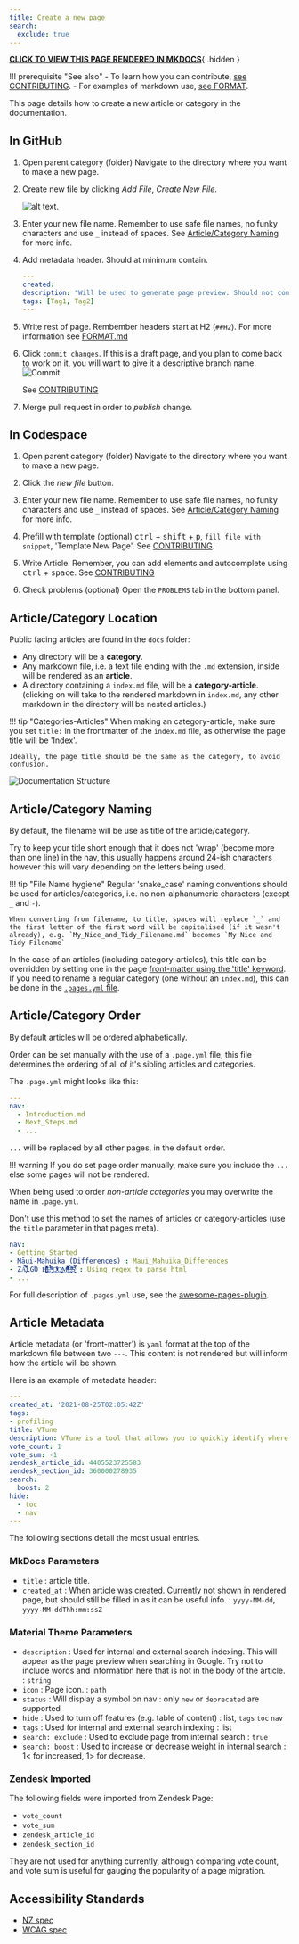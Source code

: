 ```yaml
---
title: Create a new page
search:
  exclude: true
---
```


**[CLICK TO VIEW THIS PAGE RENDERED IN MKDOCS](https://nesi.github.io/support-docs/NEWPAGE/)**{ .hidden }

!!! prerequisite "See also"
    - To learn how you can contribute, [see CONTRIBUTING](CONTRIBUTING.md).
    - For examples of markdown use, [see FORMAT](FORMAT.md).

This page details how to create a new article or category in the documentation.

## In GitHub

1. Open parent category (folder)
    Navigate to the directory where you want to make a new page.

2. Create new file by clicking _Add File_, _Create New File_.

    ![alt text](assets/images/addfile_github.png).

3. Enter your new file name.
    Remember to use safe file names, no funky characters and use `_` instead of spaces.
    See [Article/Category Naming](#articlecategory-naming) for more info.

4. Add metadata header.
    Should at minimum contain.

    ```yml
    ---
    created: 
    description: "Will be used to generate page preview. Should not contain keywords not in the body of article."
    tags: [Tag1, Tag2]
    ---
    ```

5. Write rest of page.
    Rembember headers start at H2 (`##H2`). For more information see [FORMAT.md](FORMAT.md#headers)

6. Click `commit changes`.
    If this is a draft page, and you plan to come back to work on it, you will want to give it a descriptive branch name.
    ![Commit](assets/images/example_pr_github.png).

    See [CONTRIBUTING](CONTRIBUTING.md#making-a-merge-request)

7. Merge pull request in order to _publish_ change.

## In Codespace

1. Open parent category (folder)
    Navigate to the directory where you want to make a new page.

2. Click the _new file_ button.

3. Enter your new file name.
    Remember to use safe file names, no funky characters and use `_` instead of spaces.
    See [Article/Category Naming](#articlecategory-naming) for more info.

4. Prefill with template (optional)
    <kbd>ctrl</kbd> + <kbd>shift</kbd> + <kbd>p</kbd>, `fill file with snippet`, 'Template New Page'.
    See [CONTRIBUTING](CONTRIBUTING.md#command-palette).

5. Write Article.
    Remember, you can add elements and autocomplete using <kbd>ctrl</kbd> + <kbd>space</kbd>.
    See [CONTRIBUTING](CONTRIBUTING.md#snippets)

6. Check problems (optional)
    Open the `PROBLEMS` tab in the bottom panel.

## Article/Category Location

Public facing articles are found in the `docs` folder:

- Any directory will be a **category**.
- Any markdown file, i.e. a text file ending with the `.md` extension, inside will be rendered as an **article**.
- A directory containing a `index.md` file, will be a **category-article**.
  (clicking on will take to the rendered markdown in `index.md`, any other markdown in the directory will be nested articles.)

!!! tip "Categories-Articles"
    When making an category-article, make sure you set `title:` in the frontmatter of the `index.md` file, as otherwise the page title will be 'Index'.

    Ideally, the page title should be the same as the category, to avoid confusion.

![Documentation Structure](assets/images/doc_struct.png)

## Article/Category Naming

By default, the filename will be use as title of the article/category.

Try to keep your title short enough that it does not 'wrap' (become more than one line) in the nav,
this usually happens around 24-ish characters however this will vary depending on the letters being used.

!!! tip "File Name hygiene"
    Regular 'snake_case' naming conventions should be used for articles/categories, i.e. no non-alphanumeric characters (except `_` and `-`).

    When converting from filename, to title, spaces will replace `_` and the first letter of the first word will be capitalised (if it wasn't already), e.g. `My_Nice_and_Tidy_Filename.md` becomes `My Nice and Tidy Filename`

In the case of an articles (including category-articles), this title can be overridden by setting one in the page [front-matter using the 'title' keyword](#article-metadata).
If you need to rename a regular category (one without an `index.md`), this can be done in the
[`.pages.yml` file](#articlecategory-order).

## Article/Category Order

By default articles will be ordered alphabetically.

Order can be set manually with the use of a `.page.yml` file, this file determines the ordering of all of it's sibling articles and categories.

The `.page.yml` might looks like this:

```yml
---
nav: 
  - Introduction.md
  - Next_Steps.md
  - ... 
```

`...` will be replaced by all other pages, in the default order.

!!! warning
    If you do set page order manually, make sure you include the `...` else some pages will not be rendered.

When being used to order _non-article categories_ you may overwrite the name in `.page.yml`.

Don't use this method to set the names of articles or category-articles (use the `title` parameter in that pages meta).

```yml
nav:
- Getting_Started
- Māui-Mahuika (Differences) : Maui_Mahuika_Differences
- ZA̡͊͠͝LGΌ H̸̡̪̯ͨ͊̽̅̾̎Ȩ̬̩̾͛ͪ̈́̀́͘ ̶̧̨̱̹̭̯ͧ̾ͬC̷̙̲̝͖ͭ̏ͥͮ͟Oͮ͏̮̪̝͍M̲̖͊̒ͪͩͬ̚̚͜Ȇ̴̟̟͙̞ͩ͌͝S̨̥̫͎̭ͯ̿̔̀ͅ : Using_regex_to_parse_html
- ...

```

For full description of `.pages.yml` use, see the
[awesome-pages-plugin](https://github.com/lukasgeiter/mkdocs-awesome-pages-plugin).

## Article Metadata

Article metadata (or 'front-matter') is `yaml` format at the top of the markdown file between two `---`.
This content is not rendered but will inform how the article will be shown.

Here is an example of metadata header:

```yml
---
created_at: '2021-08-25T02:05:42Z'
tags:
- profiling
title: VTune
description: VTune is a tool that allows you to quickly identify where most of the execution time of a program is spent.
vote_count: 1
vote_sum: -1
zendesk_article_id: 4405523725583
zendesk_section_id: 360000278935
search:
  boost: 2
hide:
  - toc
  - nav
---
```

The following sections detail the most usual entries.

### MkDocs Parameters

- `title`  : article title.
- `created_at` : When article was created. Currently not shown in rendered page, but should still be filled in as it can be useful info. : `yyyy-MM-dd`, `yyyy-MM-ddThh:mm:ssZ`

### Material Theme Parameters

- `description` : Used for internal and external search indexing. This will appear as the page preview when searching in Google. Try not to include words and information here that is not in the body of the article. : `string`
- `icon`        : Page icon.                                                    : `path`
- `status`      : Will display a symbol on nav                                  : only `new` or `deprecated` are supported
- `hide`        : Used to turn off features (e.g. table of content)             : list, `tags` `toc` `nav`
- `tags`        : Used for internal and external search indexing                : list
- `search: exclude` : Used to exclude page from internal search                 : `true`
- `search: boost` : Used to increase or decrease weight in internal search      : 1< for increased,  1> for decrease.

### Zendesk Imported

The following fields were imported from Zendesk Page:

- `vote_count`
- `vote_sum`
- `zendesk_article_id`
- `zendesk_section_id`

They are not used for anything currently, although comparing vote count, and vote sum is useful for gauging the popularity of a page migration.

## Accessibility Standards

- [NZ spec](https://www.digital.govt.nz/standards-and-guidance/nz-government-web-standards/web-accessibility-standard-1-1/)
- [WCAG spec](https://www.w3.org/TR/WCAG21/)

